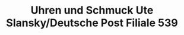 ---
title: "Uhren und Schmuck Ute Slansky/Deutsche Post Filiale 539"
url: /gefell/uhren-und-schmuck-ute-slansky-deutsche-post-filiale-539/
shop: Schmuck
---